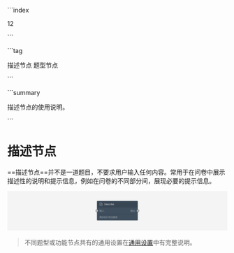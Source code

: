 \```index

12

\```

\```tag

描述节点 题型节点

\```

\```summary

描述节点的使用说明。

\```

# 描述节点

==描述节点==并不是一道题目，不要求用户输入任何内容。常用于在问卷中展示描述性的说明和提示信息，例如在问卷的不同部分间，展现必要的提示信息。

<img src='../assets/questionnaireNodes/12description/node.png'>

> 不同题型或功能节点共有的通用设置在[通用设置](../../11nodeSettings/concept.md)中有完整说明。
